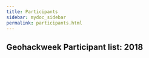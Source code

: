 ```yaml
---
title: Participants
sidebar: mydoc_sidebar
permalink: participants.html
---
```


## Geohackweek Participant list: 2018
